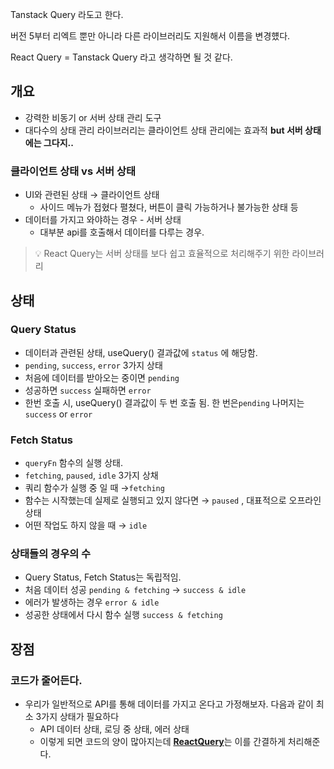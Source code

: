 
Tanstack Query 라도고 한다.


버전 5부터 리엑트 뿐만 아니라 다른 라이브러리도 지원해서 이름을 변경헀다.


React Query = Tanstack Query 라고 생각하면 될 것 같다.


## 개요

- 강력한 비동기 or 서버 상태 관리 도구
- 대다수의 상태 관리 라이브러리는 클라이언트 상태 관리에는 효과적 **but 서버 상태에는 그다지..**

### 클라이언트 상태 vs 서버 상태

- UI와 관련된 상태 → 클라이언트 상태
	- 사이드 메뉴가 접혔다 펼쳤다, 버튼이 클릭 가능하거나 불가능한 상태 등
- 데이터를 가지고 와야하는 경우 - 서버 상태
	- 대부분 api를 호출해서 데이터를 다루는 경우.

> 💡 React Query는 서버 상태를 보다 쉽고 효율적으로 처리해주기 위한 라이브러리


## 상태


### Query Status

- 데이터과 관련된 상태, useQuery() 결과값에 `status` 에 해당함.
- `pending`, `success`, `error` 3가지 상태
- 처음에 데이터를 받아오는 중이면 `pending`
- 성공하면 `success` 실패하면 `error`
- 한번 호출 시, useQuery() 결과값이 두 번 호출 됨. 한 번은`pending` 나머지는 `success` or `error`

### Fetch Status

- `queryFn` 함수의 실행 상태.
- `fetching`, `paused`, `idle` 3가지 상채
- 쿼리 함수가 실행 중 일 때 →`fetching`
- 함수는 시작했는데 실제로 실행되고 있지 않다면 → `paused` , 대표적으로 오프라인 상태
- 어떤 작업도 하지 않을 때 → `idle`

### 상태들의 경우의 수

- Query Status, Fetch Status는 독립적임.
- 처음 데이터 성공 `pending & fetching` → `success & idle`
- 에러가 발생하는 경우 `error & idle`
- 성공한 상태에서 다시 함수 실행 `success & fetching`

## 장점


### 코드가 줄어든다.

- 우리가 일반적으로 API를 통해 데이터를 가지고 온다고 가정해보자. 다음과 같이 최소 3가지 상태가 필요하다
	- API 데이터 상태, 로딩 중 상태, 에러 상태
	- 이렇게 되면 코드의 양이 많아지는데 <u>**ReactQuery**</u>는 이를 간결하게 처리해준다.
